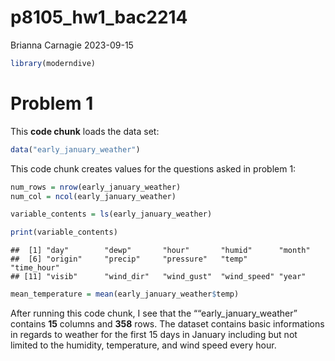 p8105_hw1_bac2214
================
Brianna Carnagie
2023-09-15

``` r
library(moderndive)
```

# Problem 1

This **code chunk** loads the data set:

``` r
data("early_january_weather")
```

This code chunk creates values for the questions asked in problem 1:

``` r
num_rows = nrow(early_january_weather)
num_col = ncol(early_january_weather)

variable_contents = ls(early_january_weather)

print(variable_contents)
```

    ##  [1] "day"        "dewp"       "hour"       "humid"      "month"     
    ##  [6] "origin"     "precip"     "pressure"   "temp"       "time_hour" 
    ## [11] "visib"      "wind_dir"   "wind_gust"  "wind_speed" "year"

``` r
mean_temperature = mean(early_january_weather$temp)
```

After running this code chunk, I see that the ““early_january_weather”
contains **15** columns and **358** rows. The dataset contains basic
informations in regards to weather for the first 15 days in January
including but not limited to the humidity, temperature, and wind speed
every hour.
